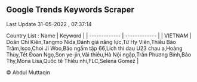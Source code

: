 

## Google Trends Keywords Scraper 
 
Last Update 31-05-2022 , 07:37:14

Country List :
 Name  | Keyword |
| ------------- | ------------- |
| VIETNAM | Doãn Chí Kiên,Tangmo Nida,Đánh giá năng lực,Từ Hy Viên,Thiều Bảo Trâm,Isco,Choi Ji Woo,Bão ngầm tập 66,Lich thi dau U23 chau a,Hoàng Thùy,Tết Đoan Ngọ,Son ye-jin,Vải thiều,Hà Nội ngập,Trần Phương Bình,Bảo Thy,Mona Lisa,Quốc tế Thiếu nhi,FLC,Selena Gomez |



© Abdul Muttaqin 
